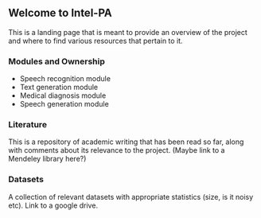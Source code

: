 ## Welcome to Intel-PA

  This is a landing page that is meant to provide an overview of the project and where to find various resources that pertain to it.

### Modules and Ownership

- Speech recognition module
- Text generation module
- Medical diagnosis module
- Speech generation module

### Literature
  This is a repository of academic writing that has been read so far, along with comments about its relevance to the project. (Maybe link to a Mendeley library here?)
  
### Datasets
  A collection of relevant datasets with appropriate statistics (size, is it noisy etc). Link to a google drive.
